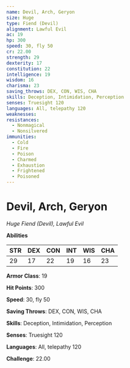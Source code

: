 ```yaml
---
name: Devil, Arch, Geryon
size: Huge
type: Fiend (Devil)
alignment: Lawful Evil
ac: 19
hp: 300
speed: 30, fly 50
cr: 22.00
strength: 29
dexterity: 17
constitution: 22
intelligence: 19
wisdom: 16
charisma: 23
saving_throws: DEX, CON, WIS, CHA
skills: Deception, Intimidation, Perception
senses: Truesight 120
languages: All, telepathy 120
weaknesses:
resistances:
  - Nonmagical
  - Nonsilvered
immunities:
  - Cold
  - Fire
  - Poison
  - Charmed
  - Exhaustion
  - Frightened
  - Poisoned
---
```


# Devil, Arch, Geryon

*Huge Fiend (Devil), Lawful Evil*

**Abilities**

| STR | DEX | CON | INT | WIS | CHA |
| --- | --- | --- | --- | --- | --- |
| 29 | 17 | 22 | 19 | 16 | 23 |

**Armor Class**: 19

**Hit Points**: 300

**Speed**: 30, fly 50

**Saving Throws**: DEX, CON, WIS, CHA

**Skills**: Deception, Intimidation, Perception

**Senses**: Truesight 120

**Languages**: All, telepathy 120

**Challenge**: 22.00

